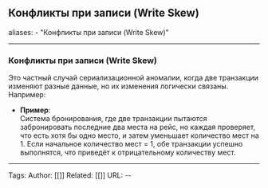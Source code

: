 ## Конфликты при записи (Write Skew)
aliases: 
	- "Конфликты при записи (Write Skew)"

---

### **Конфликты при записи (Write Skew)**

Это частный случай сериализационной аномалии, когда две транзакции изменяют разные данные, но их изменения логически связаны. Например:

- **Пример**:  
    Система бронирования, где две транзакции пытаются забронировать последние два места на рейс, но каждая проверяет, что есть хотя бы одно место, и затем уменьшает количество мест на 1. Если начальное количество мест = 1, обе транзакции успешно выполнятся, что приведёт к отрицательному количеству мест.

---
Tags:
Author: [[]]
Related: [[]]
URL: -- 